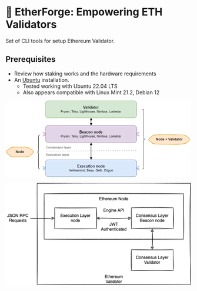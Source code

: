 # 🔱 EtherForge: Empowering ETH Validators

Set of CLI tools for setup Ethereum Validator.

## Prerequisites

* Review how staking works and the hardware requirements
* An [Ubuntu](https://docs.ethstaker.cc/ethstaker-knowledge-base/tutorials/installing-linux) installation.
  * Tested working with Ubuntu 22.04 LTS
  * Also appears compatible with Linux Mint 21.2, Debian 12

![alt text](./images/validator-arc.png)

![alt text](./images/cl-el-validator.png)
